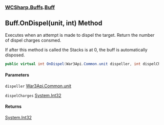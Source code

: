 ### [WCSharp.Buffs](WCSharp.Buffs.md 'WCSharp.Buffs').[Buff](WCSharp.Buffs.Buff.md 'WCSharp.Buffs.Buff')

## Buff.OnDispel(unit, int) Method

Executes when an attempt is made to dispel the target. Return the number of dispel charges consmed.  
  
If after this method is called the Stacks is at 0, the buff is automatically disposed.

```csharp
public virtual int OnDispel(War3Api.Common.unit dispeller, int dispelCharges);
```
#### Parameters

<a name='WCSharp.Buffs.Buff.OnDispel(War3Api.Common.unit,int).dispeller'></a>

`dispeller` [War3Api.Common.unit](https://docs.microsoft.com/en-us/dotnet/api/War3Api.Common.unit 'War3Api.Common.unit')

<a name='WCSharp.Buffs.Buff.OnDispel(War3Api.Common.unit,int).dispelCharges'></a>

`dispelCharges` [System.Int32](https://docs.microsoft.com/en-us/dotnet/api/System.Int32 'System.Int32')

#### Returns
[System.Int32](https://docs.microsoft.com/en-us/dotnet/api/System.Int32 'System.Int32')